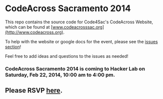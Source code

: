 CodeAcross Sacramento 2014
==========================


This repo contains the source code for Code4Sac's CodeAcross Website, which can be found at [www.codeacrosssac.org](http://www.codeacross.org).

To help with the website or google docs for the event, please see the [issues section](https://github.com/code4sac/event-2014-codeacross/issues)!

Feel free to add ideas and questions to the issues as needed! 


### CodeAcross Sacramento 2014 is coming to Hacker Lab on Saturday, Feb 22, 2014, 10:00 am to 4:00 pm. 

Please RSVP [here](http://www.eventbrite.com/e/codeacross-sacramento-tickets-9721564461).
-----------------------------------------------------------------------------------------

